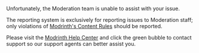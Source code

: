 Unfortunately, the Moderation team is unable to assist with your issue.

The reporting system is exclusively for reporting issues to Moderation staff; only violations of [Modrinth's Content Rules](https://modrinth.com/legal/rules) should be reported.

Please visit the [Modrinth Help Center](https://support.modrinth.com/) and click the green bubble to contact support so our support agents can better assist you.

